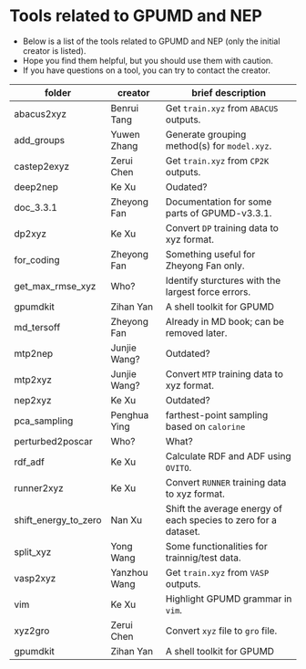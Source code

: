 # Tools related to GPUMD and NEP 

* Below is a list of the tools related to GPUMD and NEP (only the initial creator is listed).
* Hope you find them helpful, but you should use them with caution.
* If you have questions on a tool, you can try to contact the creator.

| folder               | creator      | brief description                                            |
| -------------------- | ------------ | ------------------------------------------------------------ |
| abacus2xyz           | Benrui Tang  | Get `train.xyz` from `ABACUS` outputs.                       |
| add_groups           | Yuwen Zhang  | Generate grouping method(s) for `model.xyz`.                 |
| castep2exyz          | Zerui Chen   | Get `train.xyz` from `CP2K` outputs.                         |
| deep2nep             | Ke Xu        | Oudated?                                                     |
| doc_3.3.1            | Zheyong Fan  | Documentation for some parts of GPUMD-v3.3.1.                |
| dp2xyz               | Ke Xu        | Convert `DP` training data to xyz format.                    |
| for_coding           | Zheyong Fan  | Something useful for Zheyong Fan only.                       |
| get_max_rmse_xyz     | Who?         | Identify sturctures with the largest force errors.           |
| gpumdkit             | Zihan Yan    | A shell toolkit for GPUMD                                    |
| md_tersoff           | Zheyong Fan  | Already in MD book; can be removed later.                    |
| mtp2nep              | Junjie Wang? | Outdated?                                                    |
| mtp2xyz              | Junjie Wang? | Convert `MTP` training data to xyz format.                   |
| nep2xyz              | Ke Xu        | Outdated?                                                    |
| pca_sampling         | Penghua Ying | farthest-point sampling based on `calorine`                  |
| perturbed2poscar     | Who?         | What?                                                        |
| rdf_adf              | Ke Xu        | Calculate RDF and ADF using `OVITO`.                         |
| runner2xyz           | Ke Xu        | Convert `RUNNER` training data to xyz format.                |
| shift_energy_to_zero | Nan Xu       | Shift the average energy of each species to zero for a dataset. |
| split_xyz            | Yong Wang    | Some functionalities for trainnig/test data.                 |
| vasp2xyz             | Yanzhou Wang | Get `train.xyz` from `VASP` outputs.                         |
| vim                  | Ke Xu        | Highlight GPUMD grammar in `vim`.                            |
| xyz2gro              | Zerui Chen   | Convert `xyz` file to `gro` file.                            |
| gpumdkit             | Zihan Yan    | A shell toolkit for GPUMD                                    |
